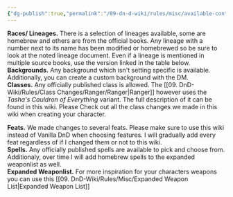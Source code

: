 ```yaml
---
{"dg-publish":true,"permalink":"/09-dn-d-wiki/rules/misc/available-content/"}
---
```



**Races/ Lineages.** There is a selection of lineages available, some are homebrew and others are from the official books. Any lineage with a number next to its name has been modified or homebrewed so be sure to look at the noted lineage document. Even if a lineage is mentioned in multiple source books, use the version linked in the table below.
<br>
**Backgrounds.** Any background which isn't setting specific is available. Additionally, you can create a custom background with the DM.
<br>
**Classes.** Any officially published class is allowed. The [[09. DnD-Wiki/Rules/Class Changes/Ranger/Ranger\|Ranger]] however uses the *Tasha's Cauldron of Everything* variant. The full description of it can be found in this wiki.
Please Check out all the class changes we made in this wiki when creating your character. 

**Feats.** We made changes to several feats. Please make sure to use this wiki instead of Vanilla DnD when choosing features. I will gradually add every feat regardless of if I changed them or not to this wiki. 
<br>
**Spells.** Any officially published spells are available to pick and choose from. Additionaly, over time I will add homebrew spells to the expanded weaponlist as well. 
<br>
**Expanded Weaponlist.** For more inspiration for your characters weapons you can use this [[09. DnD-Wiki/Rules/Misc/Expanded Weapon List\|Expanded Weapon List]]